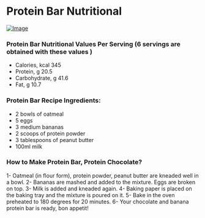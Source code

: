 ﻿# Protein Bar Nutritional 

[![Image](https://i.hizliresim.com/lkzjdpt.jpg)](https://hizliresim.com/lkzjdpt)

### Protein Bar Nutritional Values ​​Per Serving (6 servings are obtained with these values )

- Calories, kcal 345
- Protein, g 20.5
- Carbohydrate, g 41.6
- Fat, g 10.7

### Protein Bar Recipe Ingredients:

- 2 bowls of oatmeal
- 5 eggs
- 3 medium bananas
- 2 scoops of protein powder
- 3 tablespoons of peanut butter
- 100ml milk

### How to Make Protein Bar, Protein Chocolate?

1- Oatmeal (in flour form), protein powder, peanut butter are kneaded well in a bowl.
2- Bananas are mashed and added to the mixture. Eggs are broken on top.
3- Milk is added and kneaded again.
4- Baking paper is placed on the baking tray and the mixture is poured on it.
5- Bake in the oven preheated to 180 degrees for 20 minutes.
6- Your chocolate and banana protein bar is ready, bon appetit!








